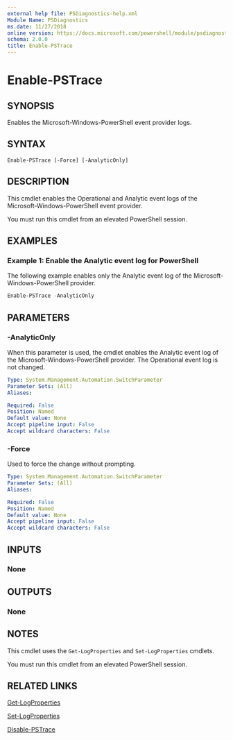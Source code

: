 ```yaml
---
external help file: PSDiagnostics-help.xml
Module Name: PSDiagnostics
ms.date: 11/27/2018
online version: https://docs.microsoft.com/powershell/module/psdiagnostics/enable-pstrace?view=powershell-5.0&WT.mc_id=ps-gethelp
schema: 2.0.0
title: Enable-PSTrace
---
```

# Enable-PSTrace

## SYNOPSIS
Enables the Microsoft-Windows-PowerShell event provider logs.

## SYNTAX

```
Enable-PSTrace [-Force] [-AnalyticOnly]
```

## DESCRIPTION

This cmdlet enables the Operational and Analytic event logs of the Microsoft-Windows-PowerShell
event provider.

You must run this cmdlet from an elevated PowerShell session.

## EXAMPLES

### Example 1: Enable the Analytic event log for PowerShell

The following example enables only the Analytic event log of the Microsoft-Windows-PowerShell
provider.

```powershell
Enable-PSTrace -AnalyticOnly
```

## PARAMETERS

### -AnalyticOnly

When this parameter is used, the cmdlet enables the Analytic event log of the
Microsoft-Windows-PowerShell provider. The Operational event log is not changed.

```yaml
Type: System.Management.Automation.SwitchParameter
Parameter Sets: (All)
Aliases:

Required: False
Position: Named
Default value: None
Accept pipeline input: False
Accept wildcard characters: False
```

### -Force

Used to force the change without prompting.

```yaml
Type: System.Management.Automation.SwitchParameter
Parameter Sets: (All)
Aliases:

Required: False
Position: Named
Default value: None
Accept pipeline input: False
Accept wildcard characters: False
```

## INPUTS

### None

## OUTPUTS

### None

## NOTES

This cmdlet uses the `Get-LogProperties` and `Set-LogProperties` cmdlets.

You must run this cmdlet from an elevated PowerShell session.

## RELATED LINKS

[Get-LogProperties](Get-LogProperties.md)

[Set-LogProperties](Set-LogProperties.md)

[Disable-PSTrace](Disable-PSTrace.md)
